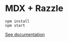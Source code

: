 # MDX + Razzle

```
npm install
npm start
```

[See documentation](https://mdxjs.com/getting-started/razzle)
